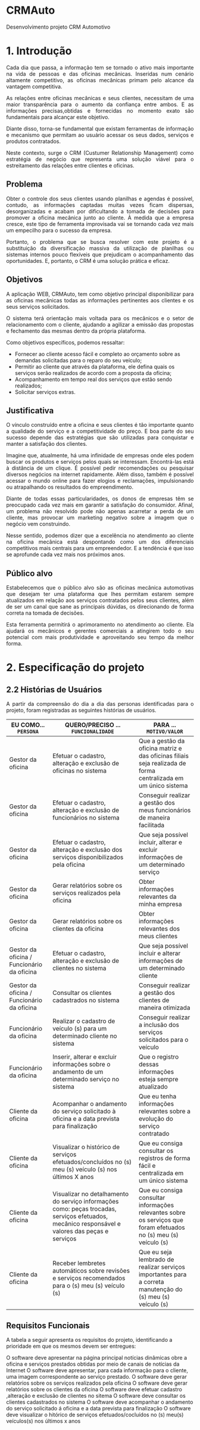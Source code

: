 # CRMAuto
Desenvolvimento projeto CRM Automotivo

# 1. Introdução 

<p align="justify">
    Cada dia que passa, a informação tem se tornado o ativo mais importante na vida de pessoas e das oficinas mecânicas. Inseridas num cenário  altamente competitivo, as oficinas mecânicas primam pelo alcance da vantagem competitiva.
</p>

<p align="justify">
    As relações entre oficinas mecânicas e seus clientes, necessitam de uma maior transparência para o aumento da confiança entre ambos. E as informações precisas,obtidas e fornecidas no momento exato são fundamentais para alcançar este objetivo.
</p>

<p align="justify">
    Diante disso, torna-se fundamental que existam ferramentas de informação e mecanismo que permitam ao usuário acessar os seus dados, serviços e produtos contratados.
</p>

<p align="justify">
    Neste contexto, surge o CRM (Custumer Relationship Management) como estratégia de negócio que representa uma solução viável para o estreitamento das relações entre clientes e oficinas.
</p>

## Problema 

<p align="justify">
    Obter o controle dos seus clientes usando planilhas e agendas é possível, contudo, as informações captadas muitas vezes ficam dispersas, desorganizadas e acabam por dificultando a tomada de decisões para promover a oficina mecânica junto ao cliente. À medida que a empresa cresce, este tipo de ferramenta improvisada vai se tornando cada vez mais um empecilho para o sucesso da empresa.
</p>
 
<p align="justify">
    Portanto, o problema que se busca resolver com este projeto é a substituição da diversificação massiva da utilização de planilhas ou sistemas internos pouco flexíveis que prejudicam o acompanhamento das oportunidades. E, portanto, o CRM é uma solução prática e eficaz.
</p>

## Objetivos

<p align="justify">
    A aplicação WEB, CRMAuto, tem como objetivo principal disponibilizar para as oficinas mecânicas todas as informações pertinentes aos clientes e os seus serviços solicitados.
</p>

<p align="justify">
    O sistema terá orientação mais voltada para os mecânicos e o setor de relacionamento com o cliente, ajudando a agilizar a emissão das propostas e fechamento das mesmas dentro da própria plataforma.
</p>

<p align="justify">
    Como objetivos específicos, podemos ressaltar:
    <ul>
        <li>
            Fornecer ao cliente acesso fácil e completo ao orçamento sobre as demandas solicitadas para o reparo do seu veículo;
        </li>
        <li>
            Permitir ao cliente que através da plataforma, ele defina quais os serviços serão realizados de acordo com a proposta da oficina;
        </li>
        <li>
            Acompanhamento em tempo real dos serviços que estão sendo realizados;
        </li>
        <li>
            Solicitar serviços extras.
        </li>
    </ul>
</p>
 
## Justificativa

<p align="justify">
    O vínculo construído entre a oficina e seus clientes é tão importante quanto a qualidade do serviço e a competitividade do preço. E boa parte do seu sucesso depende das estratégias que são utilizadas para conquistar e manter a satisfação dos clientes.
</p>

<p align="justify">
    Imagine que, atualmente, há uma infinidade de empresas onde eles podem buscar os produtos e serviços pelos quais se interessam. Encontrá-las está à distância de um clique. É possível pedir recomendações ou pesquisar diversos negócios na internet rapidamente. Além disso, também é possível acessar o mundo online para fazer elogios e reclamações, impulsionando ou atrapalhando os resultados do empreendimento.
</p>
 
<p align="justify">
    Diante de todas essas particularidades, os donos de empresas têm se preocupado cada vez mais em garantir a satisfação do consumidor. Afinal, um problema não resolvido pode não apenas acarretar a perda de um cliente, mas provocar um marketing negativo sobre a imagem que o negócio vem construindo.
</p>

<p align="justify">
    Nesse sentido, podemos dizer que a excelência no atendimento ao cliente na oficina mecânica está despontando como um dos diferenciais competitivos mais centrais para um empreendedor. E a tendência é que isso se aprofunde cada vez mais nos próximos anos.
</p>
 
## Público alvo

<p align="justify">
    Estabelecemos que o público alvo são as oficinas mecânica automotivas que desejam ter uma plataforma que lhes permitam estarem sempre atualizados em relação aos serviços contratados pelos seus clientes, além de ser um canal que sane as principais dúvidas, os direcionando de forma correta na tomada de decisões.
</p>

<p align="justify">
    Esta ferramenta permitirá o aprimoramento no atendimento ao cliente. Ela ajudará os mecânicos e gerentes comerciais a atingirem todo o seu potencial com mais produtividade e aproveitando seu tempo da melhor forma.
</p>

# 2. Especificação do projeto

## 2.2 Histórias de Usuários

<p align="justify">A partir da compreensão do dia a dia das personas identificadas para o projeto, foram registradas as seguintes histórias de usuários.</p>

|EU COMO... `PERSONA`| QUERO/PRECISO ... `FUNCIONALIDADE`                                                                       |PARA ... `MOTIVO/VALOR`                                                                        |
|--------------------|----------------------------------------------------------------------------------------------------------|-----------------------------------------------|
|Gestor da oficina |Efetuar o cadastro, alteração e exclusão de oficinas no sistema |Que a gestão da oficina matriz e das oficinas filiais seja realizada de forma centralizada em um único sistema|
|Gestor da oficina | Efetuar o cadastro, alteração e exclusão de funcionários no sistema |Conseguir realizar a gestão dos meus funcionários de maneira facilitada|
|Gestor da oficina | Efetuar o cadastro, alteração e exclusão dos serviços disponibilizados pela oficina |Que seja possível incluir, alterar e excluir informações de um determinado serviço|
|Gestor da oficina| Gerar relatórios sobre os serviços realizados pela oficina| Obter informações relevantes da minha empresa|
|Gestor da oficina| Gerar relatórios sobre os clientes da oficina | Obter informações relevantes dos meus clientes|
|Gestor da oficina / Funcionário da oficina| Efetuar o cadastro, alteração e exclusão de clientes no sistema| Que seja possível incluir e alterar informações de um determinado cliente|
|Gestor da oficina / Funcionário da oficina| Consultar os clientes cadastrados no sistema| Conseguir realizar a gestão dos clientes de maneira otimizada|      
|Funcionário da oficina |Realizar o cadastro de veículo (s) para um determinado cliente no sistema| Conseguir realizar a inclusão dos serviços solicitados para o veículo|
|Funcionário da oficina| Inserir, alterar e excluir informações sobre o andamento de um determinado serviço no sistema| Que o registro dessas informações esteja sempre atualizado|
|Cliente da oficina| Acompanhar o andamento do serviço solicitado à oficina e a data prevista para finalização| Que eu tenha informações relevantes sobre a evolução do serviço contratado|
|Cliente da oficina| Visualizar o histórico de serviços efetuados/concluídos no (s) meu (s) veículo (s) nos últimos X anos| Que eu consiga consultar os registros de forma fácil e centralizada em um único sistema|  
|Cliente da oficina| Visualizar no detalhamento do serviço informações como: peças trocadas, serviços efetuados, mecânico responsável e valores das peças e serviços |Que eu consiga consultar informações relevantes sobre os serviços que foram efetuados no (s) meu (s) veículo (s)|
|Cliente da oficina |Receber lembretes automáticos sobre revisões e serviços recomendados para o (s) meu (s) veículo (s) |Que eu seja lembrado de realizar serviços importantes para a correta manutenção do (s) meu (s) veículo (s)|

## Requisitos Funcionais

A tabela a seguir apresenta os requisitos do projeto, identificando a prioridade em que os mesmos devem ser entregues:

O software deve apresentar na página principal notícias dinâmicas obre a oficina e serviços prestados
obtidas por meio de canais de notícias da Internet
O software deve apresentar, para cada informação para o cliente, uma imagem
correspondente ao serviço prestado.
O software deve gerar relatórios sobre os serviços realizados pela oficina
O software deve gerar relatórios sobre os clientes da oficina
O software deve efetuar cadastro ,alteração e exclusão de clientes no sitema
O software deve consultar os clientes cadastrados no sistema
O software deve acompanhar o andamento do serviço solicitado á oficina e a data prevista para finalização
O software deve visualizar o hitórico de serviços efetuados/cocluídos no (s) meu(s) veículos(s) nos últimos x anos 

